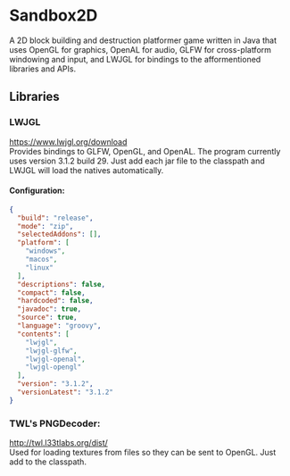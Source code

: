 # Sandbox2D
A 2D block building and destruction platformer game written in Java that uses OpenGL for graphics, OpenAL for audio, GLFW for cross-platform windowing and input, and LWJGL for bindings to the afformentioned libraries and APIs.   

## Libraries
### LWJGL
https://www.lwjgl.org/download   
Provides bindings to GLFW, OpenGL, and OpenAL. The program currently uses version 3.1.2 build 29. Just add each jar file to the classpath and LWJGL will load the natives automatically.

#### Configuration: 
```json
{
  "build": "release",
  "mode": "zip",
  "selectedAddons": [],
  "platform": [
    "windows",
    "macos",
    "linux"
  ],
  "descriptions": false,
  "compact": false,
  "hardcoded": false,
  "javadoc": true,
  "source": true,
  "language": "groovy",
  "contents": [
    "lwjgl",
    "lwjgl-glfw",
    "lwjgl-openal",
    "lwjgl-opengl"
  ],
  "version": "3.1.2",
  "versionLatest": "3.1.2"
}
```
### TWL's PNGDecoder:
http://twl.l33tlabs.org/dist/   
Used for loading textures from files so they can be sent to OpenGL. Just add to the classpath.
